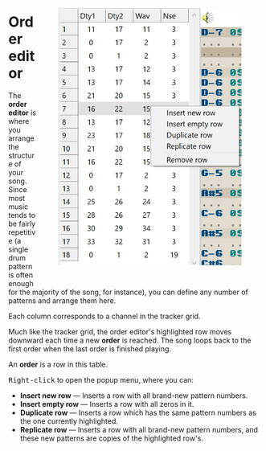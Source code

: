 <figure style="float: right;">

![Screenshot of the order editor](../img/order_editor.png)

</figure>

# Order editor

The **order editor** is where you arrange the structure of your song.
Since most music tends to be fairly repetitive (a single drum pattern is often enough for the majority of the song, for instance), you can define any number of patterns and arrange them here.

Each column corresponds to a channel in the tracker grid.

Much like the tracker grid, the order editor's highlighted row moves downward each time a new **order** is reached.
The song loops back to the first order when the last order is finished playing.

An **order** is a row in this table.

<kbd>Right-click</kbd> to open the popup menu, where you can:

- **Insert new row** — Inserts a row with all brand-new pattern numbers.
- **Insert empty row** — Inserts a row with all zeros in it.
- **Duplicate row** — Inserts a row which has the same pattern numbers as the one currently highlighted.
- **Replicate row** — Inserts a row with all brand-new pattern numbers, and these new patterns are copies of the highlighted row's.

